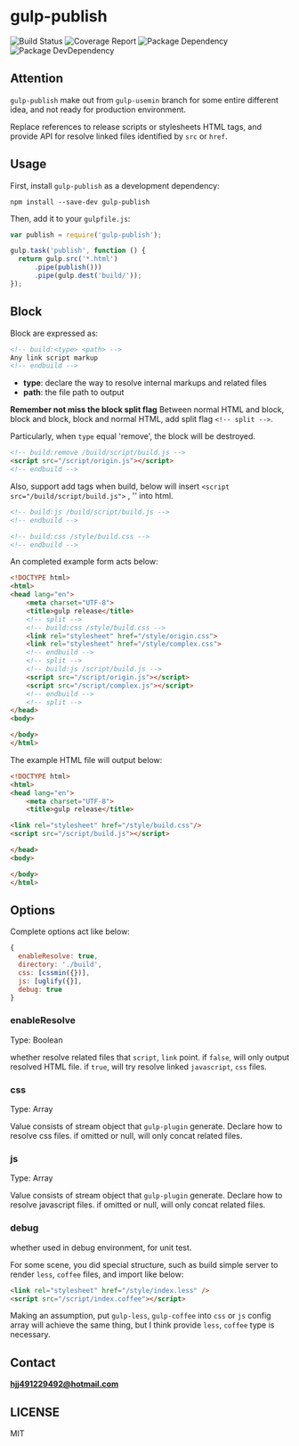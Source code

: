 # gulp-publish

![Build Status](https://img.shields.io/travis/bornkiller/gulp-publish/master.svg?style=flat)
![Coverage Report](http://img.shields.io/coveralls/bornkiller/gulp-publish.svg?style=flat)
![Package Dependency](https://david-dm.org/bornkiller/gulp-publish.svg?style=flat)
![Package DevDependency](https://david-dm.org/bornkiller/gulp-publish/dev-status.svg?style=flat)

## Attention
`gulp-publish` make out from `gulp-usemin` branch for some entire different idea, and not
ready for production environment.

Replace references to release scripts or stylesheets HTML tags, and provide API for resolve
linked files identified by `src` or `href`.

## Usage

First, install `gulp-publish` as a development dependency:

```shell
npm install --save-dev gulp-publish
```

Then, add it to your `gulpfile.js`:

```javascript
var publish = require('gulp-publish');

gulp.task('publish', function () {
  return gulp.src('*.html')
      .pipe(publish()))
      .pipe(gulp.dest('build/'));
});
```

## Block
Block are expressed as:

```html
<!-- build:<type> <path> -->
Any link script markup
<!-- endbuild -->
```

- **type**: declare the way to resolve internal markups and related files
- **path**: the file path to output

**Remember not miss the block split flag**
Between normal HTML and block, block and block, block and normal HTML, add split flag
`<!-- split -->`.

Particularly, when `type` equal 'remove', the block will be destroyed.

```html
<!-- build:remove /build/script/build.js -->
<script src="/script/origin.js"></script>
<!-- endbuild -->
```

Also, support add tags when build, below will insert `<script src="/build/script/build.js">` , '<link rel="stylesheet" href="/style/build.css"/>' into html.

```html
<!-- build:js /build/script/build.js -->
<!-- endbuild -->

<!-- build:css /style/build.css -->
<!-- endbuild -->
```

An completed example form acts below:

```html
<!DOCTYPE html>
<html>
<head lang="en">
    <meta charset="UTF-8">
    <title>gulp release</title>
    <!-- split -->
    <!-- build:css /style/build.css -->
    <link rel="stylesheet" href="/style/origin.css">
    <link rel="stylesheet" href="/style/complex.css">
    <!-- endbuild -->
    <!-- split -->
    <!-- build:js /script/build.js -->
    <script src="/script/origin.js"></script>
    <script src="/script/complex.js"></script>
    <!-- endbuild -->
    <!-- split -->
</head>
<body>

</body>
</html>
```

The example HTML file will output below:

```html
<!DOCTYPE html>
<html>
<head lang="en">
    <meta charset="UTF-8">
    <title>gulp release</title>

<link rel="stylesheet" href="/style/build.css"/>
<script src="/script/build.js"></script>

</head>
<body>

</body>
</html>
```

## Options
Complete options act like below:

```javascript
{
  enableResolve: true,
  directory: './build',
  css: [cssmin({})],
  js: [uglify({}],
  debug: true
}
```

### enableResolve
Type: Boolean

whether resolve related files that `script`, `link` point. if `false`, will only output resolved HTML file. if `true`, will try resolve linked `javascript`, `css` files.

### css
Type: Array

Value consists of stream object that  `gulp-plugin` generate. Declare how to resolve css files. if omitted or null, will only concat related files.

### js
Type: Array

Value consists of stream object that  `gulp-plugin` generate. Declare how to resolve javascript files. if omitted or null, will only concat related files.

### debug
whether used in debug environment, for unit test.

For some scene, you did special structure, such as build simple server to render `less`, `coffee` files, and import
like below:

```html
<link rel="stylesheet" href="/style/index.less" />
<script src="/script/index.coffee"></script>
```

Making an assumption, put `gulp-less`, `gulp-coffee` into `css` or `js` config array will achieve the same thing,
but I think provide `less`, `coffee` type is necessary.

## Contact
**hjj491229492@hotmail.com**

## LICENSE
MIT
